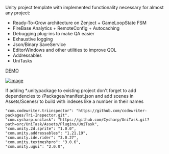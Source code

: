 Unity project template with implemented functionality necessary for almost any project:

- Ready-To-Grow architecture on Zenject + GameLoopState FSM
- FireBase Analytics + RemoteConfig + Autocaching
- Debugging plug-ins to make QA easier
- Exhaustive logging
- Json/Binary SaveService
- EditorWindows and other utilities to improve QOL
- Addressables
- UniTasks

[DEMO](https://xantezza.itch.io/zenjecttemplate?secret=UttPjfN9suIcAZPYfNQrxg4MsT8)

[![image](https://github.com/xantezza/ZenjectTemplate/assets/74206629/b2ac04e7-be44-480a-94e0-8ca7eb11d553)](https://xantezza.itch.io/zenjecttemplate?secret=UttPjfN9suIcAZPYfNQrxg4MsT8)

If adding *.unitypackage to existing project don't forget to add dependencies to <ProjectName>/Packages/manifest.json and add scenes in Assets/Scenes/ to build with indexes like a number in their names

    "com.codewriter.triinspector": "https://github.com/codewriter-packages/Tri-Inspector.git",
    "com.cysharp.unitask": "https://github.com/Cysharp/UniTask.git?path=src/UniTask/Assets/Plugins/UniTask",
    "com.unity.2d.sprite": "1.0.0",
    "com.unity.addressables": "1.21.19",
    "com.unity.ide.rider": "3.0.27",
    "com.unity.textmeshpro": "3.0.6",
    "com.unity.ugui": "2.0.0",
